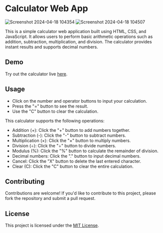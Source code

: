 # Calculator Web App
![Screenshot 2024-04-18 104354](https://github.com/dev-kant-kumar/Calculator/assets/101362859/01bf635e-05a2-4e5a-8a45-80aca8de95bb)
![Screenshot 2024-04-18 104507](https://github.com/dev-kant-kumar/Calculator/assets/101362859/9e54a7fd-d95d-4b2b-8a44-366e660829e1)

This is a simple calculator web application built using HTML, CSS, and JavaScript. It allows users to perform basic arithmetic operations such as addition, subtraction, multiplication, and division. The calculator provides instant results and supports decimal numbers.

## Demo

Try out the calculator live [here](https://dev-kant-kumar.github.io/Calculator/).

## Usage

- Click on the number and operator buttons to input your calculation.
- Press the "=" button to see the result.
- Use the "C" button to clear the calculation.

This calculator supports the following operations:

- Addition (+):       Click the "+" button to add numbers together.
- Subtraction (-):    Click the "-" button to subtract numbers.
- Multiplication (×): Click the "×" button to multiply numbers.
- Division (÷):       Click the "÷" button to divide numbers.
- Modulus (%):        Click the "%" button to calculate the remainder of division.
- Decimal numbers:    Click the "." button to input decimal numbers.
- Cancel:             Click the "X" button to delete the last entered character.
- Clear (C):          Click the "C" button to clear the entire calculation.

## Contributing

Contributions are welcome! If you'd like to contribute to this project, please fork the repository and submit a pull request.

## License

This project is licensed under the [MIT License](LICENSE).

